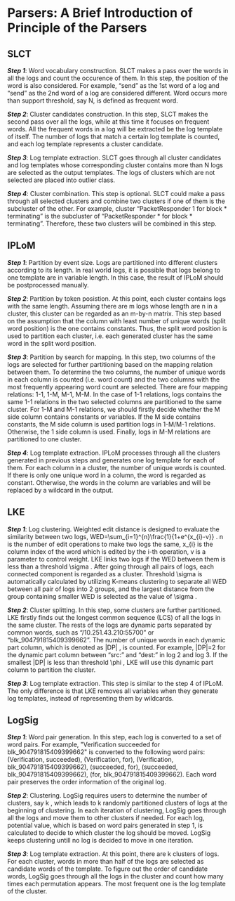Parsers: A Brief Introduction of Principle of the Parsers 
======

SLCT
--------
***Step 1***: Word vocabulary construction. SLCT makes a pass over the words in all the logs and count the occurence of them. In this step, the position of the word is also considered. For example, “send” as the 1st word of a log and “send” as the 2nd word of a log are considered different. Word occurs more than support threshold, say N, is defined as frequent word.

***Step 2***: Cluster candidates construction. In this step, SLCT makes the second pass over all the logs, while at this time it focuses on frequent words. All the frequent words in a log will be extracted be the log template of itself. The number of logs that match a certain log template is counted, and each log template represents a cluster candidate.

***Step 3***: Log template extraction. SLCT goes through all cluster candidates and log templates whose corresponding cluster contains more than N logs are selected as the output templates. The logs of clusters which are not selected are placed into outlier class.

***Step 4***: Cluster combination. This step is optional. SLCT could make a pass through all selected clusters and combine two clusters if one of them is the subcluster of the other. For example, cluster “PacketResponder 1 for block * terminating” is the subcluster of “PacketResponder * for block * terminating”. Therefore, these two clusters will be combined in this step.

IPLoM
--------
***Step 1***: Partition by event size. Logs are partitioned into different clusters according to its length. In real world logs, it is possible that logs belong to one template are in variable length. In this case, the result of IPLoM should be postprocessed manually.

***Step 2***: Partition by token posistion. At this point, each cluster contains logs with the same length. Assuming there are m logs whose length are n in a cluster, this cluster can be regarded as an m-by-n matrix. This step based on the assumption that the column with least number of unique words (split word position) is the one contains constants. Thus, the split word position is used to partition each cluster, i.e. each generated cluster has the same word in the split word position.

***Step 3***: Partition by search for mapping. In this step, two columns of the logs are selected for further partitioning based on the mapping relation between them. To determine the two columns, the number of unique words in each column is counted (i.e. word count) and the two columns with the most frequently appearing word count are selected. There are four mapping relations: 1-1, 1-M, M-1, M-M. In the case of 1-1 relations, logs contains the same 1-1 relations in the two selected columns are partitioned to the same cluster. For 1-M and M-1 relations, we should firstly decide whether the M side column contains constants or variables. If the M side contains constants, the M side column is used partition logs in 1-M/M-1 relations. Otherwise, the 1 side column is used. Finally, logs in M-M relations are partitioned to one cluster.

***Step 4***: Log template extraction. IPLoM processes through all the clusters generated in previous steps and generates one log template for each of them. For each column in a cluster, the number of unique words is counted. If there is only one unique word in a column, the word is regarded as constant. Otherwise, the words in the column are variables and will be replaced by a wildcard in the output.

LKE
--------
***Step 1***: Log clustering. Weighted edit distance is designed to evaluate the similarity between two logs, WED=\sum_{i=1}^{n}\frac{1}{1+e^{x_{i}-v}}
 . n
  is the number of edit operations to make two logs the same, x_{i}
  is the column index of the word which is edited by the i-th operation, v
  is a parameter to control weight. LKE links two logs if the WED
  between them is less than a threshold \sigma
 . After going through all pairs of logs, each connected component is regarded as a cluster. Threshold \sigma
  is automatically calculated by utilizing K-means clustering to separate all WED
  between all pair of logs into 2 groups, and the largest distance from the group containing smaller WED
  is selected as the value of \sigma
 .

***Step 2***: Cluster splitting. In this step, some clusters are further partitioned. LKE firstly finds out the longest common sequence (LCS) of all the logs in the same cluster. The rests of the logs are dynamic parts separated by common words, such as “/10.251.43.210:55700” or “blk_904791815409399662”. The number of unique words in each dynamic part column, which is denoted as |DP|
 , is counted. For example, |DP|=2
  for the dynamic part column between “src:” and “dest:” in log 2 and log 3. If the smallest |DP|
  is less than threshold \phi
 , LKE will use this dynamic part column to partition the cluster. 

***Step 3***: Log template extraction. This step is similar to the step 4 of IPLoM. The only difference is that LKE removes all variables when they generate log templates, instead of representing them by wildcards.

LogSig
--------
***Step 1***: Word pair generation. In this step, each log is converted to a set of word pairs. For example, "Verification succeeded for blk_904791815409399662" is converted to the following word pairs: (Verification, succeeded), (Verification, for), (Verification, blk_904791815409399662), (succeeded, for), (succeeded, blk_904791815409399662), (for, blk_904791815409399662). Each word pair preserves the order information of the original log.

***Step 2***: Clustering. LogSig requires users to determine the number of clusters, say k
 , which leads to k
  randomly partitioned clusters of logs at the beginning of clustering. In each iteration of clustering, LogSig goes through all the logs and move them to other clusters if needed. For each log, potential value, which is based on word pairs generated in step 1, is calculated to decide to which cluster the log should be moved. LogSig keeps clustering untill no log is decided to move in one iteration.

***Step 3***: Log template extraction. At this point, there are k
  clusters of logs. For each cluster, words in more than half of the logs are selected as candidate words of the template. To figure out the order of candidate words, LogSig goes through all the logs in the cluster and count how many times each permutation appears. The most frequent one is the log template of the cluster.
